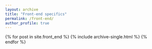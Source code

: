 ```yaml
---
layout: archive
title: "Front-end specifics"
permalink: /front-end/
author_profile: true
---
```


{% for post in site.front_end %}
  {% include archive-single.html %}
{% endfor %}

